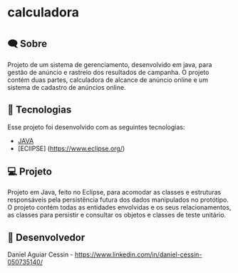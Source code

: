 # calculadora
<h1 
Calculadora 
</h1>



## 🗨 Sobre

Projeto de um sistema de gerenciamento, desenvolvido em java, para gestão de anúncio e rastreio dos resultados de campanha. 
O projeto contém duas partes, calculadora de alcance de anúncio online e um sistema de cadastro de anúncios online.

## 🚀 Tecnologias

Esse projeto foi desenvolvido com as seguintes tecnologias:

- [JAVA](https://www.java.com/pt-BR/)
- [EClIPSE] (https://www.eclipse.org/)

## 💻 Projeto
 
Projeto em Java, feito no Eclipse, para acomodar as classes e estruturas responsáveis pela persistência futura dos dados manipulados no protótipo. O projeto contém todas as entidades envolvidas e os seus relacionamentos, as classes para persistir e consultar os objetos e classes de teste unitário. 

## 👔 Desenvolvedor

Daniel Aguiar Cessin - https://www.linkedin.com/in/daniel-cessin-050735140/
